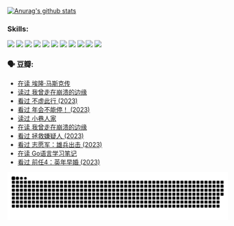 
[![Anurag's github stats](https://github-readme-stats.vercel.app/api?username=w940853815)](https://github.com/anuraghazra/github-readme-stats)

### Skills:

<code><img height="32" src="https://cdn.jsdelivr.net/npm/simple-icons@v5/icons/python.svg"></code>
<code><img height="32" src="https://cdn.jsdelivr.net/npm/simple-icons@v5/icons/javascript.svg"></code>
<code><img height="32" src="https://cdn.jsdelivr.net/npm/simple-icons@v5/icons/django.svg"></code>
<code><img height="32" src="https://cdn.jsdelivr.net/npm/simple-icons@v5/icons/flask.svg"></code>
<code><img height="32" src="https://cdn.jsdelivr.net/npm/simple-icons@v5/icons/vuetify.svg"></code>
<code><img height="32" src="https://cdn.jsdelivr.net/npm/simple-icons@v5/icons/git.svg"></code>
<code><img height="32" src="https://cdn.jsdelivr.net/npm/simple-icons@v5/icons/docker.svg"></code>
<code><img height="32" src="https://cdn.jsdelivr.net/npm/simple-icons@v5/icons/postgresql.svg"></code>
<code><img height="32" src="https://cdn.jsdelivr.net/npm/simple-icons@v5/icons/elasticsearch.svg"></code>
<code><img height="32" src="https://cdn.jsdelivr.net/npm/simple-icons@v5/icons/macos.svg"></code>
<code><img height="32" src="https://cdn.jsdelivr.net/npm/simple-icons@v5/icons/linux.svg"></code>

### 🗣 豆瓣:

<!-- DOUBAN-ACTIVITIES:START -->
- [在读 埃隆·马斯克传](https://www.douban.com/people/136069238/status/4500417190/?_i=06307089)
- [读过 我曾走在崩溃的边缘](https://www.douban.com/people/136069238/status/4500416754/?_i=06307089)
- [看过 不虚此行‎ (2023)](https://www.douban.com/people/136069238/status/4499973052/?_i=06307089)
- [看过 年会不能停！‎ (2023)](https://www.douban.com/people/136069238/status/4498582002/?_i=06307089)
- [读过 小巷人家](https://www.douban.com/people/136069238/status/4489290935/?_i=06307089)
- [在读 我曾走在崩溃的边缘](https://www.douban.com/people/136069238/status/4489290559/?_i=06307089)
- [看过 拯救嫌疑人‎ (2023)](https://www.douban.com/people/136069238/status/4477421513/?_i=06307089)
- [看过 志愿军：雄兵出击‎ (2023)](https://www.douban.com/people/136069238/status/4465247367/?_i=06307089)
- [在读 Go语言学习笔记](https://www.douban.com/people/136069238/status/4459852901/?_i=06307089)
- [看过 前任4：英年早婚‎ (2023)](https://www.douban.com/people/136069238/status/4458320768/?_i=06307089)
<!-- DOUBAN-ACTIVITIES:END -->


![Snake animation](https://raw.githubusercontent.com/w940853815/w940853815/output/github-contribution-grid-snake.svg)

<!--
**w940853815/w940853815** is a ✨ _special_ ✨ repository because its `README.md` (this file) appears on your GitHub profile.

Here are some ideas to get you started:

- 🔭 I’m currently working on ...
- 🌱 I’m currently learning ...
- 👯 I’m looking to collaborate on ...
- 🤔 I’m looking for help with ...
- 💬 Ask me about ...
- 📫 How to reach me: ...
- 😄 Pronouns: ...
- ⚡ Fun fact: ...
-->
